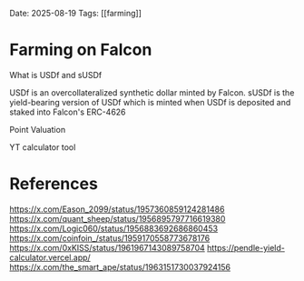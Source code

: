 Date: 2025-08-19
Tags: [[farming]]

# Farming on Falcon

What is USDf and sUSDf

USDf is an overcollateralized synthetic dollar minted by Falcon.
sUSDf is  the yield-bearing version of USDf which is minted when USDf is deposited and staked into Falcon's ERC-4626 

Point Valuation

YT calculator tool

# References
https://x.com/Eason_2099/status/1957360859124281486
https://x.com/quant_sheep/status/1956895797716619380
https://x.com/Logic060/status/1956883692686860453
https://x.com/coinfoin_/status/1959170558773678176
https://x.com/0xKISS/status/1961967143089758704
https://pendle-yield-calculator.vercel.app/
https://x.com/the_smart_ape/status/1963151730037924156